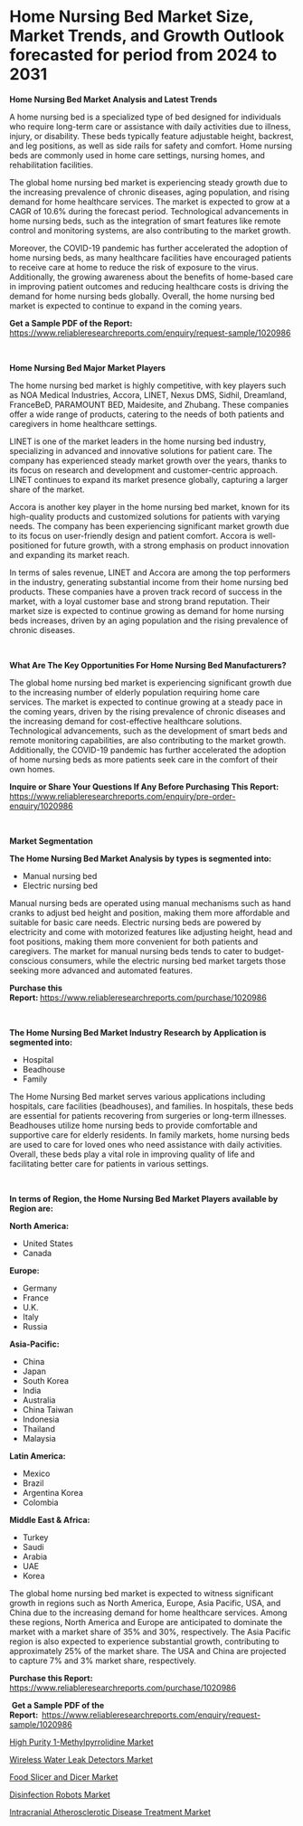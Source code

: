 <p><h1>Home Nursing Bed Market Size, Market Trends, and Growth Outlook forecasted for period from 2024 to 2031</h1></p><p><strong>Home Nursing Bed Market Analysis and Latest Trends</strong></p>
<p><p>A home nursing bed is a specialized type of bed designed for individuals who require long-term care or assistance with daily activities due to illness, injury, or disability. These beds typically feature adjustable height, backrest, and leg positions, as well as side rails for safety and comfort. Home nursing beds are commonly used in home care settings, nursing homes, and rehabilitation facilities.</p><p>The global home nursing bed market is experiencing steady growth due to the increasing prevalence of chronic diseases, aging population, and rising demand for home healthcare services. The market is expected to grow at a CAGR of 10.6% during the forecast period. Technological advancements in home nursing beds, such as the integration of smart features like remote control and monitoring systems, are also contributing to the market growth.</p><p>Moreover, the COVID-19 pandemic has further accelerated the adoption of home nursing beds, as many healthcare facilities have encouraged patients to receive care at home to reduce the risk of exposure to the virus. Additionally, the growing awareness about the benefits of home-based care in improving patient outcomes and reducing healthcare costs is driving the demand for home nursing beds globally. Overall, the home nursing bed market is expected to continue to expand in the coming years.</p></p>
<p><strong>Get a Sample PDF of the Report:&nbsp;</strong> <a href="https://www.reliableresearchreports.com/enquiry/request-sample/1020986">https://www.reliableresearchreports.com/enquiry/request-sample/1020986</a></p>
<p>&nbsp;</p>
<p><strong>Home Nursing Bed Major Market Players</strong></p>
<p><p>The home nursing bed market is highly competitive, with key players such as NOA Medical Industries, Accora, LINET, Nexus DMS, Sidhil, Dreamland, FranceBeD, PARAMOUNT BED, Maidesite, and Zhubang. These companies offer a wide range of products, catering to the needs of both patients and caregivers in home healthcare settings.</p><p>LINET is one of the market leaders in the home nursing bed industry, specializing in advanced and innovative solutions for patient care. The company has experienced steady market growth over the years, thanks to its focus on research and development and customer-centric approach. LINET continues to expand its market presence globally, capturing a larger share of the market.</p><p>Accora is another key player in the home nursing bed market, known for its high-quality products and customized solutions for patients with varying needs. The company has been experiencing significant market growth due to its focus on user-friendly design and patient comfort. Accora is well-positioned for future growth, with a strong emphasis on product innovation and expanding its market reach.</p><p>In terms of sales revenue, LINET and Accora are among the top performers in the industry, generating substantial income from their home nursing bed products. These companies have a proven track record of success in the market, with a loyal customer base and strong brand reputation. Their market size is expected to continue growing as demand for home nursing beds increases, driven by an aging population and the rising prevalence of chronic diseases.</p></p>
<p>&nbsp;</p>
<p><strong>What Are The Key Opportunities For Home Nursing Bed Manufacturers?</strong></p>
<p><p>The global home nursing bed market is experiencing significant growth due to the increasing number of elderly population requiring home care services. The market is expected to continue growing at a steady pace in the coming years, driven by the rising prevalence of chronic diseases and the increasing demand for cost-effective healthcare solutions. Technological advancements, such as the development of smart beds and remote monitoring capabilities, are also contributing to the market growth. Additionally, the COVID-19 pandemic has further accelerated the adoption of home nursing beds as more patients seek care in the comfort of their own homes.</p></p>
<p><strong>Inquire or Share Your Questions If Any Before Purchasing This Report:</strong> <a href="https://www.reliableresearchreports.com/enquiry/pre-order-enquiry/1020986">https://www.reliableresearchreports.com/enquiry/pre-order-enquiry/1020986</a></p>
<p>&nbsp;</p>
<p><strong>Market Segmentation</strong></p>
<p><strong>The Home Nursing Bed Market Analysis by types is segmented into:</strong></p>
<p><ul><li>Manual nursing bed</li><li>Electric nursing bed</li></ul></p>
<p><p>Manual nursing beds are operated using manual mechanisms such as hand cranks to adjust bed height and position, making them more affordable and suitable for basic care needs. Electric nursing beds are powered by electricity and come with motorized features like adjusting height, head and foot positions, making them more convenient for both patients and caregivers. The market for manual nursing beds tends to cater to budget-conscious consumers, while the electric nursing bed market targets those seeking more advanced and automated features.</p></p>
<p><strong>Purchase this Report:&nbsp;</strong><a href="https://www.reliableresearchreports.com/purchase/1020986">https://www.reliableresearchreports.com/purchase/1020986</a></p>
<p>&nbsp;</p>
<p><strong>The Home Nursing Bed Market Industry Research by Application is segmented into:</strong></p>
<p><ul><li>Hospital</li><li>Beadhouse</li><li>Family</li></ul></p>
<p><p>The Home Nursing Bed market serves various applications including hospitals, care facilities (beadhouses), and families. In hospitals, these beds are essential for patients recovering from surgeries or long-term illnesses. Beadhouses utilize home nursing beds to provide comfortable and supportive care for elderly residents. In family markets, home nursing beds are used to care for loved ones who need assistance with daily activities. Overall, these beds play a vital role in improving quality of life and facilitating better care for patients in various settings.</p></p>
<p>&nbsp;</p>
<p><strong>In terms of Region, the Home Nursing Bed Market Players available by Region are:</strong></p>
<p>
    <p> <strong> North America: </strong>
        <ul>
            <li>United States</li>
            <li>Canada</li>
        </ul>
        </p> 
    <p> <strong> Europe: </strong>
        <ul>
            <li>Germany</li>
            <li>France</li>
            <li>U.K.</li>
            <li>Italy</li>
            <li>Russia</li>
        </ul>
        </p> 
    <p> <strong> Asia-Pacific: </strong>
        <ul>
            <li>China</li>
            <li>Japan</li>
            <li>South Korea</li>
            <li>India</li>
            <li>Australia</li>
            <li>China Taiwan</li>
            <li>Indonesia</li>
            <li>Thailand</li>
            <li>Malaysia</li>
        </ul>
        </p> 
    <p> <strong> Latin America: </strong>
        <ul>
            <li>Mexico</li>
            <li>Brazil</li>
            <li>Argentina Korea</li>
            <li>Colombia</li>
        </ul>
        </p> 
    <p> <strong> Middle East & Africa: </strong>
        <ul>
            <li>Turkey</li>
            <li>Saudi</li>
            <li>Arabia</li>
            <li>UAE</li>
            <li>Korea</li>
        </ul>
    </p>
    </p>
<p><p>The global home nursing bed market is expected to witness significant growth in regions such as North America, Europe, Asia Pacific, USA, and China due to the increasing demand for home healthcare services. Among these regions, North America and Europe are anticipated to dominate the market with a market share of 35% and 30%, respectively. The Asia Pacific region is also expected to experience substantial growth, contributing to approximately 25% of the market share. The USA and China are projected to capture 7% and 3% market share, respectively.</p></p>
<p><strong>Purchase this Report: </strong><a href="https://www.reliableresearchreports.com/purchase/1020986">https://www.reliableresearchreports.com/purchase/1020986</a></p>
<p>&nbsp;<strong>Get a Sample PDF of the Report:&nbsp;&nbsp;</strong><a href="https://www.reliableresearchreports.com/enquiry/request-sample/1020986">https://www.reliableresearchreports.com/enquiry/request-sample/1020986</a></p>
<p><strong></strong></p>
<p><p><a href="https://issuu.com/reportprime-2/docs/high-purity-1-methylpyrrolidine-market-size-2030.p">High Purity 1-Methylpyrrolidine Market</a></p><p><a href="https://medium.com/@madelynhowe_34212/wireless-water-leak-detectors-market-insights-into-market-cagr-market-trends-and-growth-3f2aec94a74e">Wireless Water Leak Detectors Market</a></p><p><a href="https://medium.com/@ameliahaleyi77567/food-slicer-and-dicer-market-research-report-its-history-and-forecast-2024-to-2031-86389910f99c">Food Slicer and Dicer Market</a></p><p><a href="https://medium.com/@madelynhowe_34212/disinfection-robots-nbsp-market-focuses-on-market-share-size-and-projected-forecast-till-2031-cac306c87f6d">Disinfection Robots Market</a></p><p><a href="https://issuu.com/reportprime-2/docs/intracranial-atherosclerotic-disease-treatment-mar">Intracranial Atherosclerotic Disease Treatment Market</a></p></p>